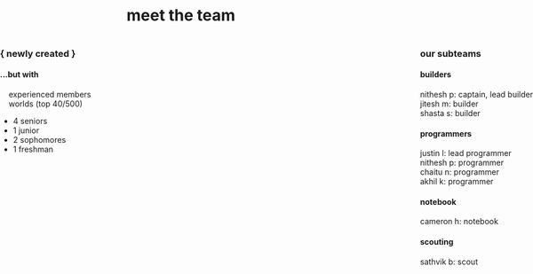 <h1>meet the team</h1>
<div style="text-align: left; position:absolute; left: 0px;">
<h3>{ newly created }</h3>
<h4>...but with</h4>
<p>
&nbsp;&nbsp;&nbsp;&nbsp;experienced members
    <br>
&nbsp;&nbsp;&nbsp;&nbsp;worlds (top 40/500)
</p>

<ul> <!--style="list-style-type: none;">-->
    <li>4 seniors</li>
    <li>1 junior</li>
    <li>2 sophomores</li>
    <li>1 freshman</li>
</ul>
</div>
<div style="text-align: left; position:absolute; right: 0px;">
<h3>our subteams</h3>
<h4>builders</h4>
nithesh p: captain, lead builder <br>
jitesh m: builder <br>
shasta s: builder <br>
<h4>programmers</h4>
justin l: lead programmer <br>
nithesh p: programmer <br>
chaitu n: programmer <br>
akhil k: programmer <br>
<h4>notebook</h4>
cameron h: notebook <br>
<h4>scouting</h4>
sathvik b: scout
</div>